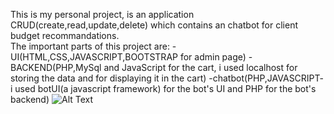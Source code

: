 This is my personal project, is an application CRUD(create,read,update,delete) which contains an chatbot for client budget recommandations.<br/>
The important parts of this project are:
-UI(HTML,CSS,JAVASCRIPT,BOOTSTRAP for admin page)
-BACKEND(PHP,MySql and JavaScript for the cart, i used localhost for storing the data and for displaying it in the cart)
-chatbot(PHP,JAVASCRIPT- i used botUI(a javascript framework) for the bot's UI and PHP for the bot's backend)
![Alt Text](url)

